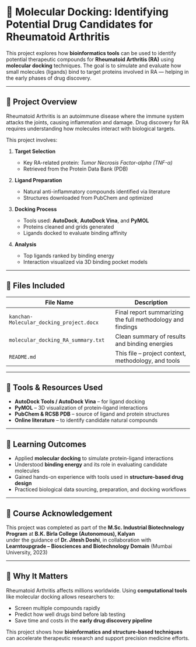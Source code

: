# 🧪 Molecular Docking: Identifying Potential Drug Candidates for Rheumatoid Arthritis

This project explores how **bioinformatics tools** can be used to identify potential therapeutic compounds for **Rheumatoid Arthritis (RA)** using **molecular docking** techniques. The goal is to simulate and evaluate how small molecules (ligands) bind to target proteins involved in RA — helping in the early phases of drug discovery.

---

## 🧬 Project Overview

Rheumatoid Arthritis is an autoimmune disease where the immune system attacks the joints, causing inflammation and damage. Drug discovery for RA requires understanding how molecules interact with biological targets.

This project involves:

1. **Target Selection**  
   - Key RA-related protein: *Tumor Necrosis Factor-alpha (TNF-α)*  
   - Retrieved from the Protein Data Bank (PDB)

2. **Ligand Preparation**  
   - Natural anti-inflammatory compounds identified via literature  
   - Structures downloaded from PubChem and optimized

3. **Docking Process**  
   - Tools used: **AutoDock**, **AutoDock Vina**, and **PyMOL**  
   - Proteins cleaned and grids generated  
   - Ligands docked to evaluate binding affinity

4. **Analysis**  
   - Top ligands ranked by binding energy  
   - Interaction visualized via 3D binding pocket models

---

## 📂 Files Included

| File Name                               | Description                                        |
|----------------------------------------|----------------------------------------------------|
| `kanchan-Molecular_docking_project.docx` | Final report summarizing the full methodology and findings |
| `molecular_docking_RA_summary.txt`     | Clean summary of results and binding energies     |
| `README.md`                            | This file – project context, methodology, and tools |

---

## 🧰 Tools & Resources Used

- **AutoDock Tools / AutoDock Vina** – for ligand docking  
- **PyMOL** – 3D visualization of protein-ligand interactions  
- **PubChem & RCSB PDB** – source of ligand and protein structures  
- **Online literature** – to identify candidate natural compounds

---

## 🎯 Learning Outcomes

- Applied **molecular docking** to simulate protein-ligand interactions  
- Understood **binding energy** and its role in evaluating candidate molecules  
- Gained hands-on experience with tools used in **structure-based drug design**  
- Practiced biological data sourcing, preparation, and docking workflows

---

## 📘 Course Acknowledgement

This project was completed as part of the  **M.Sc. Industrial Biotechnology Program**  at **B.K. Birla College (Autonomous), Kalyan**  
under the guidance of **Dr. Jitesh Doshi**, in collaboration with  **Learntoupgrade – Biosciences and Biotechnology Domain** (Mumbai University, 2023)

---

## 🔬 Why It Matters

Rheumatoid Arthritis affects millions worldwide. Using **computational tools** like molecular docking allows researchers to:  
- Screen multiple compounds rapidly  
- Predict how well drugs bind before lab testing  
- Save time and costs in the **early drug discovery pipeline**

This project shows how **bioinformatics and structure-based techniques** can accelerate therapeutic research and support precision medicine efforts.

